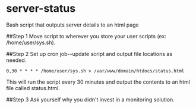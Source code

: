 # server-status
Bash script that outputs server details to an html page

##Step 1
Move script to wherever you store your user scripts (ex: /home/user/sys.sh). 

##Step 2
Set up cron job--update script and output file locations as needed.
```
0,30 * * * * /home/user/sys.sh > /var/www/domain/htdocs/status.html
```
This will run the script every 30 minutes and output the contents to an html file called status.html.

##Step 3
Ask yourself why you didn't invest in a monitoring solution. 
